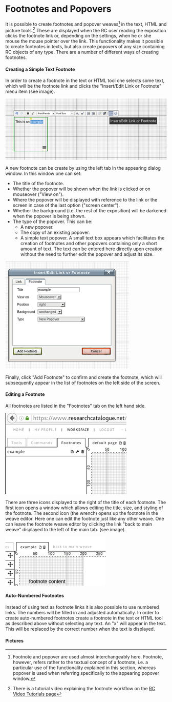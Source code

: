 # Footnotes and Popovers

It is possible to create footnotes and popover weaves[^1] in the text,
HTML and picture tools.[^2] These are displayed when the RC user
reading the exposition clicks the footnote link or, depending on the
settings, when he or she mouse the mouse pointer over the link. This
functionality makes it possible to create footnotes in texts, but also
create popovers of any size containing RC objects of any type. There
are a number of different ways of creating footnotes.

#### Creating a Simple Text Footnote

In order to create a footnote in the text or HTML tool one selects
some text, which will be the footnote link and clicks the "Insert/Edit
Link or Footnote" menu item (see image).

![Selecting text as a footnote link](images/footnotes_sel.png)

A new footnote can be create by using the left tab in the appearing
dialog window. In this window one can set:

* The title of the footnote.
* Whether the popover will be shown when the link is clicked or on
  mouseover ("View on").
* Where the popover will be displayed with reference to the link or
  the screen in case of the last option ("screen center").
* Whether the background (i.e. the rest of the exposition) will be
  darkened when the popover is being shown.
* The type of the popover. This can be:
  + A new popover.
  + The copy of an existing popover.
  + A simple text popover. A small text box appears which facilitates
  the creation of footnotes and other popovers containing only a short
  amount of text. The text can be entered here directly upon creation
  without the need to further edit the popover and adjust its size.

![Footnote dialog window](images/footnote_dia.png)

Finally, click "Add Footnote" to confirm and create the footnote,
which will subsequently appear in the list of footnotes on the left
side of the screen. 

#### Editing a Footnote

All footnotes are listed in the "Footnotes" tab on the left hand side.

![List of footnotes](images/footnotes_list.png)

There are three icons displayed to the right of the title of each
footnote. The first icon opens a window which allows editing the
title, size, and styling of the footnote. The second icon (the wrench)
opens up the footnote in the weave editor. Here one can edit the
footnote just like any other weave. One can leave the footnote weave
editor by clicking the link "back to main weave" displayed to the left
of the main tab. (see image).

![Back to main weave link](images/footnote_back.png)

#### Auto-Numbered Footnotes

Instead of using text as footnote links it is also possible to use
numbered links. The numbers will be filled in and adjusted
automatically. In order to create auto-numbered footnotes create a
footnote in the text or HTML tool as described above without selecting
any text. An "x" will appear in the text. This will be replaced by the
correct number when the text is displayed.

#### Pictures 


[^1]: Footnote and popover are used almost interchangeably
here. Footnote, however, refers rather to the textual concept of a
footnote, i.e. a particular use of the functionality explained in this
section, whereas popover is used when referring specifically to the
appearing popover window.
[^2]: There is a tutorial video explaining the footnote workflow on
    the [RC Video Tutorials page](https://www.researchcatalogue.net/view/273532/273533)
